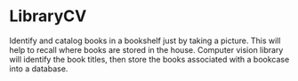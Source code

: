 # LibraryCV
Identify and catalog books in a bookshelf just by taking a picture. This will help to recall where books are stored in the house. Computer vision library will identify the book titles, then store the books associated with a bookcase into a database.
